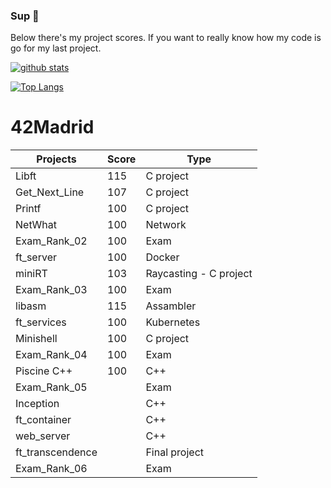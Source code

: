 ### Sup 👋
Below there's my project scores. If you want to really know how my code is go for my last project.

[![github stats](https://github-readme-stats.vercel.app/api?username=eljommys&count_private=true&show_icons=true&theme=monokai)](https://github.com/eljommys/github-readme-stats)

[![Top Langs](https://github-readme-stats.vercel.app/api/top-langs/?username=eljommys&layout=compact&langs_count=8&theme=cobalt)](https://github.com/eljommys/github-readme-stats)

# 42Madrid

|   Projects	|  Score	| Type |
|---	|---	|--- |
|  Libft 	| 115  	| C project |
| Get_Next_Line  	| 107 | C project |
| Printf	| 100  	| C project |
| NetWhat | 100 | Network |
| Exam_Rank_02 | 100 | Exam |
| ft_server | 100 | Docker |
| miniRT | 103 | Raycasting - C project |
| Exam_Rank_03 | 100 | Exam |
| libasm | 115 | Assambler |
| ft_services | 100 | Kubernetes |
| Minishell | 100 | C project |
| Exam_Rank_04 | 100 | Exam |
| Piscine C++ | 100 | C++ |
| Exam_Rank_05 |  | Exam |
| Inception | | C++|
| ft_container | | C++ |
| web_server | | C++ |
| ft_transcendence | | Final project |
| Exam_Rank_06 |  | Exam |
